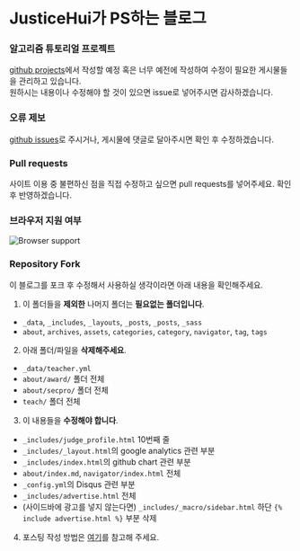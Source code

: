 # JusticeHui가 PS하는 블로그

### 알고리즘 튜토리얼 프로젝트
[github projects](https://github.com/justiceHui/justiceHui.github.io/projects)에서 작성할 예정 혹은 너무 예전에 작성하여 수정이 필요한 게시물들을 관리하고 있습니다.<br>
원하시는 내용이나 수정해야 할 것이 있으면 issue로 넣어주시면 감사하겠습니다.

### 오류 제보
[github issues](https://github.com/justiceHui/justiceHui.github.io/issues)로 주시거나, 게시물에 댓글로 달아주시면 확인 후 수정하겠습니다.

### Pull requests
사이트 이용 중 불편하신 점을 직접 수정하고 싶으면 pull requests를 넣어주세요. 확인 후 반영하겠습니다.

### 브라우저 지원 여부
![Browser support](http://iissnan.com/nexus/next/browser-support.png)

### Repository Fork
이 블로그를 포크 후 수정해서 사용하실 생각이라면 아래 내용을 확인해주세요.

1. 이 폴더들을 **제외한** 나머지 폴더는 **필요없는 폴더입니다**.
  * `_data`, `_includes`, `_layouts`, `_posts`, `_posts`, `_sass`
  * `about`, `archives`, `assets`, `categories`, `category`, `navigator`, `tag`, `tags`
2. 아래 폴더/파일을 **삭제해주세요**.
  * `_data/teacher.yml`
  * `about/award/` 폴더 전체
  * `about/secpro/` 폴더 전체
  * `teach/` 폴더 전체
3. 이 내용들을 **수정해야 합니다**.
  * `_includes/judge_profile.html` 10번째 줄
  * `_includes/_layout.html`의 google analytics 관련 부분
  * `_includes/index.html`의 github chart 관련 부분
  * `about/index.md`, `navigator/index.html` 전체
  * `_config.yml`의 Disqus 관련 부분
  * `_includes/advertise.html` 전체
  * (사이드바에 광고를 넣지 않는다면) `_includes/_macro/sidebar.html` 하단 `{% include advertise.html %}` 부분 삭제
4.  포스팅 작성 방법은 [여기](https://github.com/justiceHui/justiceHui.github.io/blob/master/posting.md)를 참고해 주세요.
